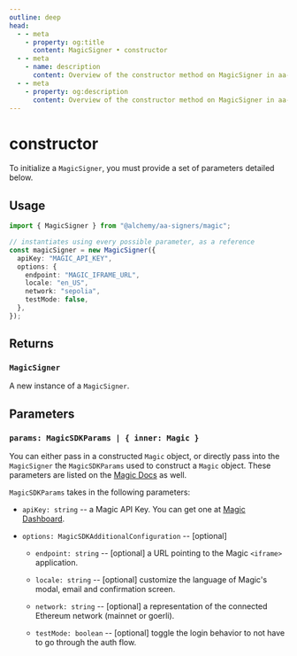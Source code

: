 ```yaml
---
outline: deep
head:
  - - meta
    - property: og:title
      content: MagicSigner • constructor
  - - meta
    - name: description
      content: Overview of the constructor method on MagicSigner in aa-signers
  - - meta
    - property: og:description
      content: Overview of the constructor method on MagicSigner in aa-signers
---
```


# constructor

To initialize a `MagicSigner`, you must provide a set of parameters detailed below.

## Usage

```ts [example.ts]
import { MagicSigner } from "@alchemy/aa-signers/magic";

// instantiates using every possible parameter, as a reference
const magicSigner = new MagicSigner({
  apiKey: "MAGIC_API_KEY",
  options: {
    endpoint: "MAGIC_IFRAME_URL",
    locale: "en_US",
    network: "sepolia",
    testMode: false,
  },
});
```

## Returns

### `MagicSigner`

A new instance of a `MagicSigner`.

## Parameters

### `params: MagicSDKParams | { inner: Magic }`

You can either pass in a constructed `Magic` object, or directly pass into the `MagicSigner` the `MagicSDKParams` used to construct a `Magic` object. These parameters are listed on the [Magic Docs](https://magic.link/docs/api/client-side-sdks/web#constructor-NaN) as well.

`MagicSDKParams` takes in the following parameters:

- `apiKey: string` -- a Magic API Key. You can get one at [Magic Dashboard](https://dashboard.magic.link/).

- `options: MagicSDKAdditionalConfiguration` -- [optional]

  - `endpoint: string` -- [optional] a URL pointing to the Magic `<iframe>` application.

  - `locale: string` -- [optional] customize the language of Magic's modal, email and confirmation screen.

  - `network: string` -- [optional] a representation of the connected Ethereum network (mainnet or goerli).

  - `testMode: boolean` -- [optional] toggle the login behavior to not have to go through the auth flow.
